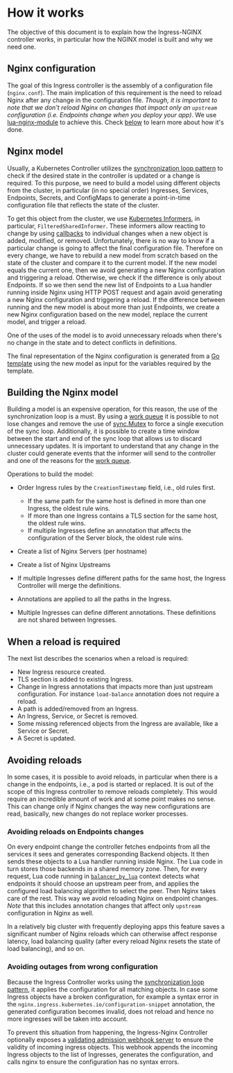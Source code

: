 # How it works

The objective of this document is to explain how the Ingress-NGINX controller works, in particular how the NGINX model is built and why we need one.

## Nginx configuration

The goal of this Ingress controller is the assembly of a configuration file (`nginx.conf`). The main implication of this requirement is the need to reload Nginx after any change in the configuration file. _Though, it is important to note that we don't reload Nginx on changes that impact only an `upstream` configuration (i.e. Endpoints change when you deploy your app)_. We use [lua-nginx-module](https://github.com/openresty/lua-nginx-module) to achieve this. Check [below](#avoiding-reloads-on-endpoints-changes) to learn more about how it's done.

## Nginx model

Usually, a Kubernetes Controller utilizes the [synchronization loop pattern][1] to check if the desired state in the controller is updated or a change is required. To this purpose, we need to build a model using different objects from the cluster, in particular (in no special order) Ingresses, Services, Endpoints, Secrets, and ConfigMaps to generate a point-in-time configuration file that reflects the state of the cluster.

To get this object from the cluster, we use [Kubernetes Informers][2], in particular, `FilteredSharedInformer`. These informers allow reacting to change by using [callbacks][3] to individual changes when a new object is added, modified, or removed. Unfortunately, there is no way to know if a particular change is going to affect the final configuration file. Therefore on every change, we have to rebuild a new model from scratch based on the state of the cluster and compare it to the current model. If the new model equals the current one, then we avoid generating a new Nginx configuration and triggering a reload. Otherwise, we check if the difference is only about Endpoints. If so we then send the new list of Endpoints to a Lua handler running inside Nginx using HTTP POST request and again avoid generating a new Nginx configuration and triggering a reload. If the difference between running and the new model is about more than just Endpoints, we create a new Nginx configuration based on the new model, replace the current model, and trigger a reload.

One of the uses of the model is to avoid unnecessary reloads when there's no change in the state and to detect conflicts in definitions.

The final representation of the Nginx configuration is generated from a [Go template][6] using the new model as input for the variables required by the template.

## Building the Nginx model

Building a model is an expensive operation, for this reason, the use of the synchronization loop is a must. By using a [work queue][4] it is possible to not lose changes and remove the use of [sync.Mutex][5] to force a single execution of the sync loop. Additionally, it is possible to create a time window between the start and end of the sync loop that allows us to discard unnecessary updates. It is important to understand that any change in the cluster could generate events that the informer will send to the controller and one of the reasons for the [work queue][4].

Operations to build the model:

- Order Ingress rules by the `CreationTimestamp` field, i.e., old rules first.

  - If the same path for the same host is defined in more than one Ingress, the oldest rule wins.
  - If more than one Ingress contains a TLS section for the same host, the oldest rule wins.
  - If multiple Ingresses define an annotation that affects the configuration of the Server block, the oldest rule wins.

- Create a list of Nginx Servers (per hostname)
- Create a list of Nginx Upstreams
- If multiple Ingresses define different paths for the same host, the Ingress Controller will merge the definitions.
- Annotations are applied to all the paths in the Ingress.
- Multiple Ingresses can define different annotations. These definitions are not shared between Ingresses.

## When a reload is required

The next list describes the scenarios when a reload is required:

- New Ingress resource created.
- TLS section is added to existing Ingress.
- Change in Ingress annotations that impacts more than just upstream configuration. For instance `load-balance` annotation does not require a reload.
- A path is added/removed from an Ingress.
- An Ingress, Service, or Secret is removed.
- Some missing referenced objects from the Ingress are available, like a Service or Secret.
- A Secret is updated.

## Avoiding reloads

In some cases, it is possible to avoid reloads, in particular when there is a change in the endpoints, i.e., a pod is started or replaced. It is out of the scope of this Ingress controller to remove reloads completely. This would require an incredible amount of work and at some point makes no sense. This can change only if Nginx changes the way new configurations are read, basically, new changes do not replace worker processes.

### Avoiding reloads on Endpoints changes

On every endpoint change the controller fetches endpoints from all the services it sees and generates corresponding Backend objects. It then sends these objects to a Lua handler running inside Nginx. The Lua code in turn stores those backends in a shared memory zone. Then, for every request, Lua code running in [`balancer_by_lua`][9] context detects what endpoints it should choose an upstream peer from, and applies the configured load balancing algorithm to select the peer. Then Nginx takes care of the rest. This way we avoid reloading Nginx on endpoint changes. _Note_ that this includes annotation changes that affect only `upstream` configuration in Nginx as well.

In a relatively big cluster with frequently deploying apps this feature saves a significant number of Nginx reloads which can otherwise affect response latency, load balancing quality (after every reload Nginx resets the state of load balancing), and so on.

### Avoiding outages from wrong configuration

Because the Ingress Controller works using the [synchronization loop pattern][1], it applies the configuration for all matching objects. In case some Ingress objects have a broken configuration, for example a syntax error in the `nginx.ingress.kubernetes.io/configuration-snippet` annotation, the generated configuration becomes invalid, does not reload and hence no more ingresses will be taken into account.

To prevent this situation from happening, the Ingress-Nginx Controller optionally exposes a [validating admission webhook server][8] to ensure the validity of incoming ingress objects.
This webhook appends the incoming Ingress objects to the list of Ingresses, generates the configuration, and calls nginx to ensure the configuration has no syntax errors.

[0]: https://github.com/openresty/lua-nginx-module/pull/1259
[1]: https://web.archive.org/web/20201125163221/https://coreos.com/kubernetes/docs/latest/replication-controller.html#the-reconciliation-loop-in-detail
[2]: https://godoc.org/k8s.io/client-go/informers#NewFilteredSharedInformerFactory
[3]: https://godoc.org/k8s.io/client-go/tools/cache#ResourceEventHandlerFuncs
[4]: https://github.com/kubernetes/ingress-nginx/blob/main/internal/task/queue.go#L38
[5]: https://golang.org/pkg/sync/#Mutex
[6]: https://github.com/kubernetes/ingress-nginx/blob/main/rootfs/etc/nginx/template/nginx.tmpl
[7]: https://nginx.org/en/docs/beginners_guide.html#control
[8]: https://kubernetes.io/docs/reference/access-authn-authz/admission-controllers/#validatingadmissionwebhook
[9]: https://github.com/openresty/lua-resty-core/blob/master/lib/ngx/balancer.md
